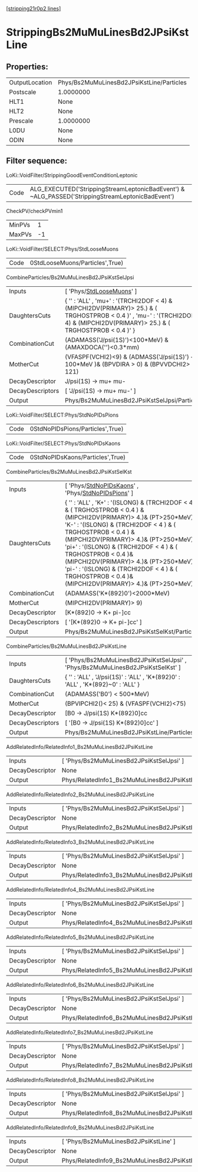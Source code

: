 [[stripping21r0p2 lines]](./stripping21r0p2-index)

# StrippingBs2MuMuLinesBd2JPsiKstLine

## Properties:

|                |                                           |
|----------------|-------------------------------------------|
| OutputLocation | Phys/Bs2MuMuLinesBd2JPsiKstLine/Particles |
| Postscale      | 1.0000000                                 |
| HLT1           | None                                      |
| HLT2           | None                                      |
| Prescale       | 1.0000000                                 |
| L0DU           | None                                      |
| ODIN           | None                                      |

## Filter sequence:

LoKi::VoidFilter/StrippingGoodEventConditionLeptonic

|      |                                                                                                  |
|------|--------------------------------------------------------------------------------------------------|
| Code | ALG_EXECUTED('StrippingStreamLeptonicBadEvent') & ~ALG_PASSED('StrippingStreamLeptonicBadEvent') |

CheckPV/checkPVmin1

|        |     |
|--------|-----|
| MinPVs | 1   |
| MaxPVs | -1  |

LoKi::VoidFilter/SELECT:Phys/StdLooseMuons

|      |                                 |
|------|---------------------------------|
| Code | 0StdLooseMuons/Particles',True) |

CombineParticles/Bs2MuMuLinesBd2JPsiKstSelJpsi

|                  |                                                                                                                                                                                      |
|------------------|--------------------------------------------------------------------------------------------------------------------------------------------------------------------------------------|
| Inputs           | [ 'Phys/[StdLooseMuons](./stripping21r0p2-commonparticles-stdloosemuons)' ]                                                                                                        |
| DaughtersCuts    | { '' : 'ALL' , 'mu+' : '(TRCHI2DOF \< 4) & (MIPCHI2DV(PRIMARY)\> 25.) & ( TRGHOSTPROB \< 0.4 )' , 'mu-' : '(TRCHI2DOF \< 4) & (MIPCHI2DV(PRIMARY)\> 25.) & ( TRGHOSTPROB \< 0.4 )' } |
| CombinationCut   | (ADAMASS('J/psi(1S)')\<100\*MeV) & (AMAXDOCA('')\<0.3\*mm)                                                                                                                           |
| MotherCut        | (VFASPF(VCHI2)\<9) & (ADMASS('J/psi(1S)') \< 100\*MeV )& (BPVDIRA \> 0) & (BPVVDCHI2\> 121)                                                                                          |
| DecayDescriptor  | J/psi(1S) -\> mu+ mu-                                                                                                                                                                |
| DecayDescriptors | [ 'J/psi(1S) -\> mu+ mu-' ]                                                                                                                                                        |
| Output           | Phys/Bs2MuMuLinesBd2JPsiKstSelJpsi/Particles                                                                                                                                         |

LoKi::VoidFilter/SELECT:Phys/StdNoPIDsPions

|      |                                  |
|------|----------------------------------|
| Code | 0StdNoPIDsPions/Particles',True) |

LoKi::VoidFilter/SELECT:Phys/StdNoPIDsKaons

|      |                                  |
|------|----------------------------------|
| Code | 0StdNoPIDsKaons/Particles',True) |

CombineParticles/Bs2MuMuLinesBd2JPsiKstSelKst

|                  |                                                                                                                                                                                                                                                                                                                                                                                                                                                                    |
|------------------|--------------------------------------------------------------------------------------------------------------------------------------------------------------------------------------------------------------------------------------------------------------------------------------------------------------------------------------------------------------------------------------------------------------------------------------------------------------------|
| Inputs           | [ 'Phys/[StdNoPIDsKaons](./stripping21r0p2-commonparticles-stdnopidskaons)' , 'Phys/[StdNoPIDsPions](./stripping21r0p2-commonparticles-stdnopidspions)' ]                                                                                                                                                                                                                                                                                                        |
| DaughtersCuts    | { '' : 'ALL' , 'K+' : '(ISLONG) & (TRCHI2DOF \< 4 ) & ( TRGHOSTPROB \< 0.4 ) & (MIPCHI2DV(PRIMARY)\> 4.)& (PT\>250\*MeV)' , 'K-' : '(ISLONG) & (TRCHI2DOF \< 4 ) & ( TRGHOSTPROB \< 0.4 ) & (MIPCHI2DV(PRIMARY)\> 4.)& (PT\>250\*MeV)' , 'pi+' : '(ISLONG) & (TRCHI2DOF \< 4 ) & ( TRGHOSTPROB \< 0.4 )& (MIPCHI2DV(PRIMARY)\> 4.)& (PT\>250\*MeV)' , 'pi-' : '(ISLONG) & (TRCHI2DOF \< 4 ) & ( TRGHOSTPROB \< 0.4 )& (MIPCHI2DV(PRIMARY)\> 4.)& (PT\>250\*MeV)' } |
| CombinationCut   | (ADAMASS('K\*(892)0')\<2000\*MeV)                                                                                                                                                                                                                                                                                                                                                                                                                                  |
| MotherCut        | (MIPCHI2DV(PRIMARY)\> 9)                                                                                                                                                                                                                                                                                                                                                                                                                                           |
| DecayDescriptor  | [K\*(892)0 -\> K+ pi-]cc                                                                                                                                                                                                                                                                                                                                                                                                                                         |
| DecayDescriptors | [ '[K\*(892)0 -\> K+ pi-]cc' ]                                                                                                                                                                                                                                                                                                                                                                                                                                 |
| Output           | Phys/Bs2MuMuLinesBd2JPsiKstSelKst/Particles                                                                                                                                                                                                                                                                                                                                                                                                                        |

CombineParticles/Bs2MuMuLinesBd2JPsiKstLine

|                  |                                                                                   |
|------------------|-----------------------------------------------------------------------------------|
| Inputs           | [ 'Phys/Bs2MuMuLinesBd2JPsiKstSelJpsi' , 'Phys/Bs2MuMuLinesBd2JPsiKstSelKst' ]  |
| DaughtersCuts    | { '' : 'ALL' , 'J/psi(1S)' : 'ALL' , 'K\*(892)0' : 'ALL' , 'K\*(892)~0' : 'ALL' } |
| CombinationCut   | (ADAMASS('B0') \< 500\*MeV)                                                       |
| MotherCut        | (BPVIPCHI2()\< 25) & (VFASPF(VCHI2)\<75)                                          |
| DecayDescriptor  | [B0 -\> J/psi(1S) K\*(892)0]cc                                                  |
| DecayDescriptors | [ '[B0 -\> J/psi(1S) K\*(892)0]cc' ]                                          |
| Output           | Phys/Bs2MuMuLinesBd2JPsiKstLine/Particles                                         |

AddRelatedInfo/RelatedInfo1_Bs2MuMuLinesBd2JPsiKstLine

|                 |                                                        |
|-----------------|--------------------------------------------------------|
| Inputs          | [ 'Phys/Bs2MuMuLinesBd2JPsiKstSelJpsi' ]             |
| DecayDescriptor | None                                                   |
| Output          | Phys/RelatedInfo1_Bs2MuMuLinesBd2JPsiKstLine/Particles |

AddRelatedInfo/RelatedInfo2_Bs2MuMuLinesBd2JPsiKstLine

|                 |                                                        |
|-----------------|--------------------------------------------------------|
| Inputs          | [ 'Phys/Bs2MuMuLinesBd2JPsiKstSelJpsi' ]             |
| DecayDescriptor | None                                                   |
| Output          | Phys/RelatedInfo2_Bs2MuMuLinesBd2JPsiKstLine/Particles |

AddRelatedInfo/RelatedInfo3_Bs2MuMuLinesBd2JPsiKstLine

|                 |                                                        |
|-----------------|--------------------------------------------------------|
| Inputs          | [ 'Phys/Bs2MuMuLinesBd2JPsiKstSelJpsi' ]             |
| DecayDescriptor | None                                                   |
| Output          | Phys/RelatedInfo3_Bs2MuMuLinesBd2JPsiKstLine/Particles |

AddRelatedInfo/RelatedInfo4_Bs2MuMuLinesBd2JPsiKstLine

|                 |                                                        |
|-----------------|--------------------------------------------------------|
| Inputs          | [ 'Phys/Bs2MuMuLinesBd2JPsiKstSelJpsi' ]             |
| DecayDescriptor | None                                                   |
| Output          | Phys/RelatedInfo4_Bs2MuMuLinesBd2JPsiKstLine/Particles |

AddRelatedInfo/RelatedInfo5_Bs2MuMuLinesBd2JPsiKstLine

|                 |                                                        |
|-----------------|--------------------------------------------------------|
| Inputs          | [ 'Phys/Bs2MuMuLinesBd2JPsiKstSelJpsi' ]             |
| DecayDescriptor | None                                                   |
| Output          | Phys/RelatedInfo5_Bs2MuMuLinesBd2JPsiKstLine/Particles |

AddRelatedInfo/RelatedInfo6_Bs2MuMuLinesBd2JPsiKstLine

|                 |                                                        |
|-----------------|--------------------------------------------------------|
| Inputs          | [ 'Phys/Bs2MuMuLinesBd2JPsiKstSelJpsi' ]             |
| DecayDescriptor | None                                                   |
| Output          | Phys/RelatedInfo6_Bs2MuMuLinesBd2JPsiKstLine/Particles |

AddRelatedInfo/RelatedInfo7_Bs2MuMuLinesBd2JPsiKstLine

|                 |                                                        |
|-----------------|--------------------------------------------------------|
| Inputs          | [ 'Phys/Bs2MuMuLinesBd2JPsiKstSelJpsi' ]             |
| DecayDescriptor | None                                                   |
| Output          | Phys/RelatedInfo7_Bs2MuMuLinesBd2JPsiKstLine/Particles |

AddRelatedInfo/RelatedInfo8_Bs2MuMuLinesBd2JPsiKstLine

|                 |                                                        |
|-----------------|--------------------------------------------------------|
| Inputs          | [ 'Phys/Bs2MuMuLinesBd2JPsiKstSelJpsi' ]             |
| DecayDescriptor | None                                                   |
| Output          | Phys/RelatedInfo8_Bs2MuMuLinesBd2JPsiKstLine/Particles |

AddRelatedInfo/RelatedInfo9_Bs2MuMuLinesBd2JPsiKstLine

|                 |                                                        |
|-----------------|--------------------------------------------------------|
| Inputs          | [ 'Phys/Bs2MuMuLinesBd2JPsiKstLine' ]                |
| DecayDescriptor | None                                                   |
| Output          | Phys/RelatedInfo9_Bs2MuMuLinesBd2JPsiKstLine/Particles |
